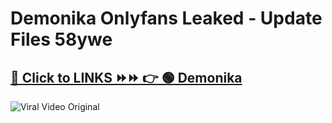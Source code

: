 
 # Demonika Onlyfans Leaked - Update Files 58ywe

## <h2><a href="https://clipsfans.com/Demonika&ref=git">🔗 Click to LINKS ⏩⏩ 👉 🟢 Demonika </a></h2>

<a href="https://clipsfans.com/Demonika&ref=git" rel="nofollow" data-target="animated-image.originalLink"><img src="https://i.ibb.co.com/xMMVF88/686577567.gif" alt="Viral Video Original" style="max-width: 100%; display: inline-block;" data-target="animated-image.originalImage"></a>

